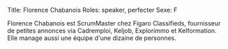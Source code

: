 Title: Florence Chabanois
Roles: speaker, perfecter
Sexe: F

Florence Chabanois est ScrumMaster chez Figaro Classifieds, fournisseur de petites annonces via Cadremploi, Keljob, Explorimmo et Kelformation. Elle manage aussi une équipe d'une dizaine de personnes.
